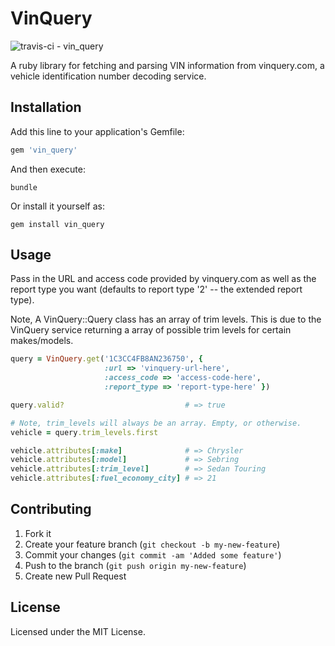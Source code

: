 # VinQuery

![travis-ci - vin_query](https://api.travis-ci.org/jyunderwood/vin_query.png)

A ruby library for fetching and parsing VIN information from vinquery.com, a vehicle identification number decoding service.

## Installation

Add this line to your application's Gemfile:

```ruby
gem 'vin_query'
```

And then execute:

    bundle

Or install it yourself as:

    gem install vin_query

## Usage

Pass in the URL and access code provided by vinquery.com as well as the report type you want (defaults to report type '2' -- the extended report type).

Note, A VinQuery::Query class has an array of trim levels. This is due to the VinQuery service returning a array of possible trim levels for certain makes/models.

```ruby
query = VinQuery.get('1C3CC4FB8AN236750', {
                     :url => 'vinquery-url-here',
                     :access_code => 'access-code-here',
                     :report_type => 'report-type-here' })

query.valid?                           # => true

# Note, trim_levels will always be an array. Empty, or otherwise.
vehicle = query.trim_levels.first

vehicle.attributes[:make]              # => Chrysler
vehicle.attributes[:model]             # => Sebring
vehicle.attributes[:trim_level]        # => Sedan Touring
vehicle.attributes[:fuel_economy_city] # => 21
```

## Contributing

1. Fork it
2. Create your feature branch (`git checkout -b my-new-feature`)
3. Commit your changes (`git commit -am 'Added some feature'`)
4. Push to the branch (`git push origin my-new-feature`)
5. Create new Pull Request

## License

Licensed under the MIT License.
